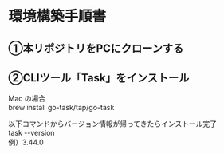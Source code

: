 # 環境構築手順書
## ①本リポジトリをPCにクローンする
## ②CLIツール「Task」をインストール
Mac の場合<br>
brew install go-task/tap/go-task

以下コマンドからバージョン情報が帰ってきたらインストール完了<br>
task --version<br>
例）3.44.0

